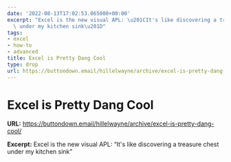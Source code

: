 ```yaml
---
date: '2022-08-13T17:02:53.065000+00:00'
excerpt: "Excel is the new visual APL: \u201CIt's like discovering a treasure chest\
  \ under my kitchen sink\u201D"
tags:
- excel
- how-to
- advanced
title: Excel is Pretty Dang Cool
type: drop
url: https://buttondown.email/hillelwayne/archive/excel-is-pretty-dang-cool/
---
```


# Excel is Pretty Dang Cool

**URL:** https://buttondown.email/hillelwayne/archive/excel-is-pretty-dang-cool/

**Excerpt:** Excel is the new visual APL: “It's like discovering a treasure chest under my kitchen sink”
